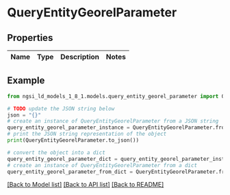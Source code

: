 # QueryEntityGeorelParameter


## Properties

Name | Type | Description | Notes
------------ | ------------- | ------------- | -------------

## Example

```python
from ngsi_ld_models_1_8_1.models.query_entity_georel_parameter import QueryEntityGeorelParameter

# TODO update the JSON string below
json = "{}"
# create an instance of QueryEntityGeorelParameter from a JSON string
query_entity_georel_parameter_instance = QueryEntityGeorelParameter.from_json(json)
# print the JSON string representation of the object
print(QueryEntityGeorelParameter.to_json())

# convert the object into a dict
query_entity_georel_parameter_dict = query_entity_georel_parameter_instance.to_dict()
# create an instance of QueryEntityGeorelParameter from a dict
query_entity_georel_parameter_from_dict = QueryEntityGeorelParameter.from_dict(query_entity_georel_parameter_dict)
```
[[Back to Model list]](../README.md#documentation-for-models) [[Back to API list]](../README.md#documentation-for-api-endpoints) [[Back to README]](../README.md)


